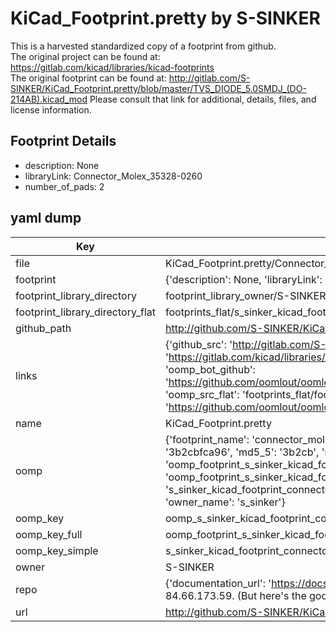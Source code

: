 # KiCad_Footprint.pretty by S-SINKER  
This is a harvested standardized copy of a footprint from github.  
The original project can be found at:  
https://gitlab.com/kicad/libraries/kicad-footprints  
The original footprint can be found at:
http://gitlab.com/S-SINKER/KiCad_Footprint.pretty/blob/master/TVS_DIODE_5.0SMDJ_(DO-214AB).kicad_mod
Please consult that link for additional, details, files, and license information.  
## Footprint Details
* description: None  
* libraryLink: Connector_Molex_35328-0260  
* number_of_pads: 2  
## yaml dump  
| Key | Value |  
| --- | --- |  
| file | KiCad_Footprint.pretty/Connector_Molex_35328-0260.kicad_mod |  
| footprint | {'description': None, 'libraryLink': 'Connector_Molex_35328-0260', 'number_of_pads': 2} |  
| footprint_library_directory | footprint_library_owner/S-SINKER_KiCad_Footprint.pretty |  
| footprint_library_directory_flat | footprints_flat/s_sinker_kicad_footprint_connector_molex_35328_0260/working |  
| github_path | http://github.com/S-SINKER/KiCad_Footprint.pretty/blob/master/Connector_Molex_35328-0260.kicad_mod |  
| links | {'github_src': 'http://gitlab.com/S-SINKER/KiCad_Footprint.pretty/blob/master/TVS_DIODE_5.0SMDJ_(DO-214AB).kicad_mod', 'github_src_repo': 'https://gitlab.com/kicad/libraries/kicad-footprints', 'oomp_bot': 'footprints/s_sinker_kicad_footprint_connector_molex_35328_0260/working', 'oomp_bot_github': 'https://github.com/oomlout/oomlout_oomp_footprint_bot/tree/main/footprints/s_sinker_kicad_footprint_connector_molex_35328_0260/working', 'oomp_src_flat': 'footprints_flat/footprints_flat/s_sinker_kicad_footprint_connector_molex_35328_0260/working', 'oomp_src_flat_github': 'https://github.com/oomlout/oomlout_oomp_footprint_src/tree/main/footprints_flat/s_sinker_kicad_footprint_connector_molex_35328_0260/working'} |  
| name | KiCad_Footprint.pretty |  
| oomp | {'footprint_name': 'connector_molex_35328_0260', 'library_name': 'kicad_footprint', 'md5': '3b2cbfca96127a7b677e6093722d995a', 'md5_10': '3b2cbfca96', 'md5_5': '3b2cb', 'md5_6': '3b2cbf', 'oomp_key': 'oomp_s_sinker_kicad_footprint_connector_molex_35328_0260', 'oomp_key_extra': 'oomp_footprint_s_sinker_kicad_footprint_connector_molex_35328_0260', 'oomp_key_full': 'oomp_footprint_s_sinker_kicad_footprint_connector_molex_35328_0260_3b2cbf', 'oomp_key_simple': 's_sinker_kicad_footprint_connector_molex_35328_0260', 'original_filename': 'KiCad_Footprint.pretty/Connector_Molex_35328-0260.kicad_mod', 'owner_name': 's_sinker'} |  
| oomp_key | oomp_s_sinker_kicad_footprint_connector_molex_35328_0260 |  
| oomp_key_full | oomp_footprint_s_sinker_kicad_footprint_connector_molex_35328_0260 |  
| oomp_key_simple | s_sinker_kicad_footprint_connector_molex_35328_0260 |  
| owner | S-SINKER |  
| repo | {'documentation_url': 'https://docs.github.com/rest/overview/resources-in-the-rest-api#rate-limiting', 'message': "API rate limit exceeded for 84.66.173.59. (But here's the good news: Authenticated requests get a higher rate limit. Check out the documentation for more details.)"} |  
| url | http://github.com/S-SINKER/KiCad_Footprint.pretty |  

